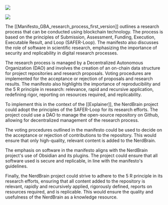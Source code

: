


![](https://i.imgur.com/FO1B0GY.png)




![](https://i.imgur.com/mTXe3VO.png)



The [[Manifesto_GBA_research_process_first_version]] outlines a research process that can be conducted using blockchain technology. The process is based on the principles of Submission, Assessment, Funding, Execution, Executable Result, and Loop (SAFER-Loop). The manifesto also discusses the role of software in scientific research, emphasizing the importance of security and replicability in digital research processes. 

The research process is managed by a Decentralized Autonomous Organization (DAO) and involves the creation of an on-chain data structure for project repositories and research proposals. Voting procedures are implemented for the acceptance or rejection of proposals and research results. The manifesto also highlights the importance of reproducibility and the 5 R principle in research: relevance, rapid and recursive application, redefining rigor, reporting on resources required, and replicability.

To implement this in the context of the [[Explainer]], the NerdBrain project could adopt the principles of the SAFER-Loop for its research efforts. The project could use a DAO to manage the open-source repository on Github, allowing for decentralized management of the research process. 

The voting procedures outlined in the manifesto could be used to decide on the acceptance or rejection of contributions to the repository. This would ensure that only high-quality, relevant content is added to the NerdBrain. 

The emphasis on software in the manifesto aligns with the NerdBrain project's use of Obsidian and its plugins. The project could ensure that all software used is secure and replicable, in line with the manifesto's guidelines. 

Finally, the NerdBrain project could strive to adhere to the 5 R principle in its research efforts, ensuring that all content added to the repository is relevant, rapidly and recursively applied, rigorously defined, reports on resources required, and is replicable. This would ensure the quality and usefulness of the NerdBrain as a knowledge resource.